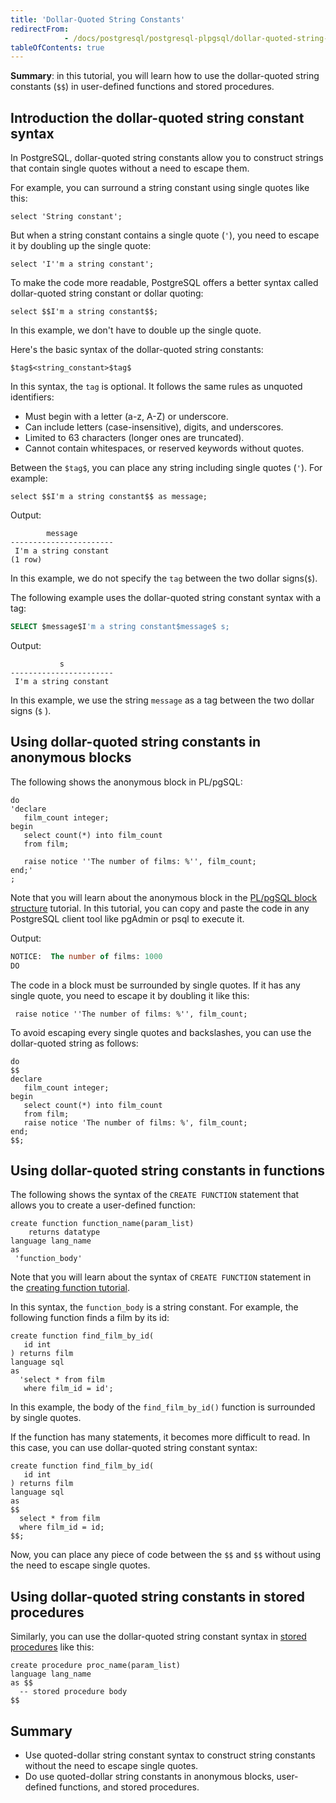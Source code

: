 ```yaml
---
title: 'Dollar-Quoted String Constants'
redirectFrom: 
            - /docs/postgresql/postgresql-plpgsql/dollar-quoted-string-constants
tableOfContents: true
---
```


**Summary**: in this tutorial, you will learn how to use the dollar-quoted string constants (`$$`) in user-defined functions and stored procedures.

## Introduction the dollar-quoted string constant syntax

In PostgreSQL, dollar-quoted string constants allow you to construct strings that contain single quotes without a need to escape them.

For example, you can surround a string constant using single quotes like this:

```
select 'String constant';
```

But when a string constant contains a single quote (`'`), you need to escape it by doubling up the single quote:

```
select 'I''m a string constant';
```

To make the code more readable, PostgreSQL offers a better syntax called dollar-quoted string constant or dollar quoting:

```
select $$I'm a string constant$$;
```

In this example, we don't have to double up the single quote.

Here's the basic syntax of the dollar-quoted string constants:

```
$tag$<string_constant>$tag$
```

In this syntax, the `tag` is optional. It follows the same rules as unquoted identifiers:

- Must begin with a letter (a-z, A-Z) or underscore.
- Can include letters (case-insensitive), digits, and underscores.
- Limited to 63 characters (longer ones are truncated).
- Cannot contain whitespaces, or reserved keywords without quotes.

Between the `$tag$`, you can place any string including single quotes (`'`). For example:

```
select $$I'm a string constant$$ as message;
```

Output:

```
        message
-----------------------
 I'm a string constant
(1 row)
```

In this example, we do not specify the `tag` between the two dollar signs(`$`).

The following example uses the dollar-quoted string constant syntax with a tag:

```sql
SELECT $message$I'm a string constant$message$ s;
```

Output:

```
           s
-----------------------
 I'm a string constant
```

In this example, we use the string `message` as a tag between the two dollar signs (`$` ).

## Using dollar-quoted string constants in anonymous blocks

The following shows the anonymous block in PL/pgSQL:

```
do
'declare
   film_count integer;
begin
   select count(*) into film_count
   from film;

   raise notice ''The number of films: %'', film_count;
end;'
;
```

Note that you will learn about the anonymous block in the [PL/pgSQL block structure](/docs/postgresql/postgresql-plpgsql/plpgsql-block-structure) tutorial. In this tutorial, you can copy and paste the code in any PostgreSQL client tool like pgAdmin or psql to execute it.

Output:

```sql
NOTICE:  The number of films: 1000
DO
```

The code in a block must be surrounded by single quotes. If it has any single quote, you need to escape it by doubling it like this:

```
 raise notice ''The number of films: %'', film_count;
```

To avoid escaping every single quotes and backslashes, you can use the dollar-quoted string as follows:

```
do
$$
declare
   film_count integer;
begin
   select count(*) into film_count
   from film;
   raise notice 'The number of films: %', film_count;
end;
$$;
```

## Using dollar-quoted string constants in functions

The following shows the syntax of the `CREATE FUNCTION` statement that allows you to create a user-defined function:

```
create function function_name(param_list)
    returns datatype
language lang_name
as
 'function_body'
```

Note that you will learn about the syntax of `CREATE FUNCTION` statement in the [creating function tutorial](/docs/postgresql/postgresql-plpgsql/postgresql-create-function).

In this syntax, the `function_body` is a string constant. For example, the following function finds a film by its id:

```
create function find_film_by_id(
   id int
) returns film
language sql
as
  'select * from film
   where film_id = id';
```

In this example, the body of the `find_film_by_id()` function is surrounded by single quotes.

If the function has many statements, it becomes more difficult to read. In this case, you can use dollar-quoted string constant syntax:

```
create function find_film_by_id(
   id int
) returns film
language sql
as
$$
  select * from film
  where film_id = id;
$$;
```

Now, you can place any piece of code between the `$$` and `$$` without using the need to escape single quotes.

## Using dollar-quoted string constants in stored procedures

Similarly, you can use the dollar-quoted string constant syntax in [stored procedures](/docs/postgresql/postgresql-plpgsql/postgresql-create-procedure) like this:

```
create procedure proc_name(param_list)
language lang_name
as $$
  -- stored procedure body
$$
```

## Summary

- Use quoted-dollar string constant syntax to construct string constants without the need to escape single quotes.
- Do use quoted-dollar string constants in anonymous blocks, user-defined functions, and stored procedures.
